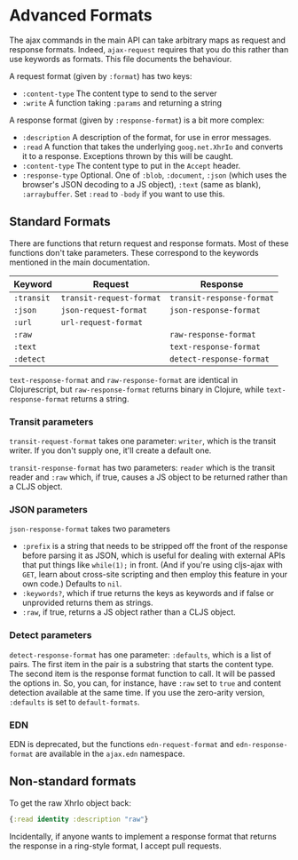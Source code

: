 # Advanced Formats

The ajax commands in the main API can take arbitrary maps as request and response formats.  Indeed, `ajax-request` requires that you do this rather than use keywords as formats.  This file documents the behaviour.

A request format (given by `:format`) has two keys:
* `:content-type` The content type to send to the server
* `:write` A function taking `:params` and returning a string

A response format (given by `:response-format`) is a bit more complex:
* `:description` A description of the format, for use in error messages.
* `:read` A function that takes the underlying `goog.net.XhrIo` and converts it to a response.  Exceptions thrown by this will be caught.
* `:content-type` The content type to put in the `Accept` header.
* `:response-type` Optional.  One of `:blob`, `:document`, `:json` (which uses the browser's JSON decoding to a JS object), `:text` (same as blank), `:arraybuffer`. Set `:read` to `-body` if you want to use this. 

## Standard Formats

There are functions that return request and response formats.  Most of these functions don't take parameters.  These correspond to the keywords mentioned in the main documentation.

| Keyword | Request | Response |
| ------- | ------- | -------- |
| `:transit`  | `transit-request-format` | `transit-response-format` |
| `:json` | `json-request-format` | `json-response-format` |
| `:url`  | `url-request-format` | |
| `:raw`  | | `raw-response-format` |
| `:text`  | | `text-response-format` |
| `:detect` | | `detect-response-format` |

`text-response-format` and `raw-response-format` are identical in Clojurescript, but `raw-response-format` returns binary in Clojure, while `text-response-format` returns a string.

### Transit parameters

`transit-request-format` takes one parameter: `writer`, which is the transit writer.  If you don't supply one, it'll create a default one.

`transit-response-format` has two parameters: `reader` which is the transit reader and `:raw` which, if true, causes a JS object to be returned rather than a CLJS object. 

### JSON parameters
 
`json-response-format` takes two parameters
* `:prefix` is a string that needs to be stripped off the front of the response before parsing it as JSON, which is useful for dealing with external APIs that put things like `while(1);` in front.  (And if you're using cljs-ajax with `GET`, learn about cross-site scripting and then employ this feature in your own code.)  Defaults to `nil`.
* `:keywords?`, which if true returns the keys as keywords and if false or unprovided returns them as strings.
* `:raw`, if true, returns a JS object rather than a CLJS object.

### Detect parameters

`detect-response-format` has one parameter: `:defaults`, which is a list of pairs.  The first item in the pair is a substring that starts the content type.  The second item is the response format function to call.  It will be passed the options in.  So, you can, for instance, have `:raw` set to `true` and content detection available at the same time.  If you use the zero-arity version, `:defaults` is set to `default-formats`.

### EDN

EDN is deprecated, but the functions `edn-request-format` and `edn-response-format` are available in the `ajax.edn` namespace.

## Non-standard formats

To get the raw XhrIo object back:

```clj
{:read identity :description "raw"}
```

Incidentally, if anyone wants to implement a response format that returns the response in a ring-style format, I accept pull requests.

